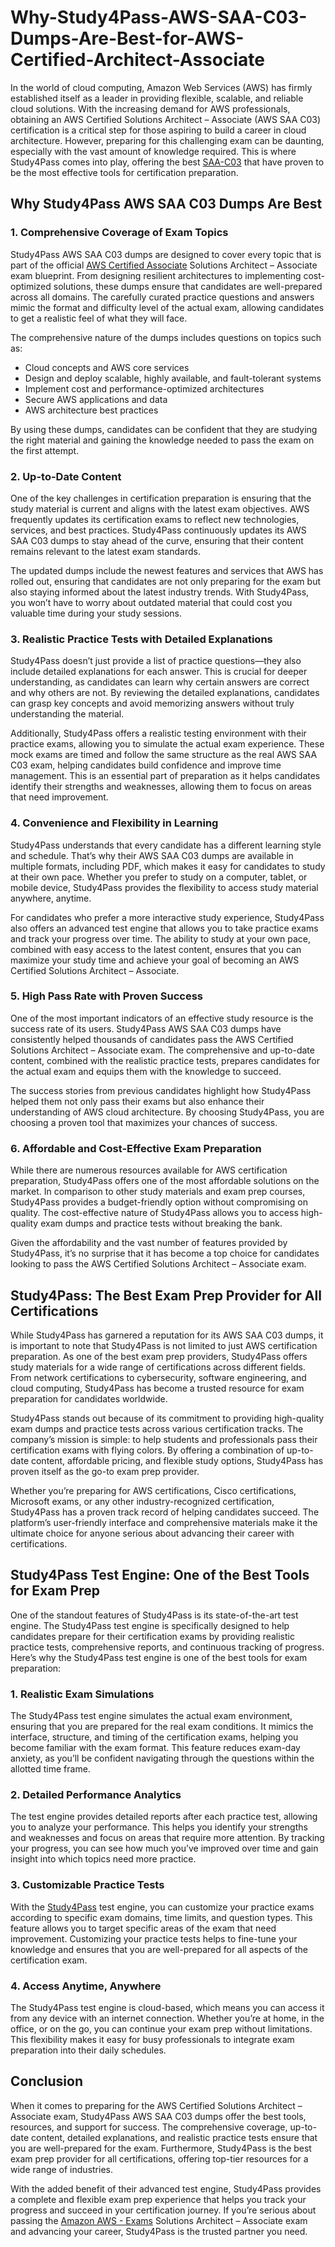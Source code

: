 # Why-Study4Pass-AWS-SAA-C03-Dumps-Are-Best-for-AWS-Certified-Architect-Associate
In the world of cloud computing, Amazon Web Services (AWS) has firmly established itself as a leader in providing flexible, scalable, and reliable cloud solutions. With the increasing demand for AWS professionals, obtaining an AWS Certified Solutions Architect – Associate (AWS SAA C03) certification is a critical step for those aspiring to build a career in cloud architecture. However, preparing for this challenging exam can be daunting, especially with the vast amount of knowledge required. This is where Study4Pass comes into play, offering the best <a href="https://study4pass.com/study-material/amazon/saa-c03">SAA-C03</a> that have proven to be the most effective tools for certification preparation.

## Why Study4Pass AWS SAA C03 Dumps Are Best

### 1. Comprehensive Coverage of Exam Topics

Study4Pass AWS SAA C03 dumps are designed to cover every topic that is part of the official <a href="https://github.com/Examprepsol/AWS-SAA-C03-Study-Guide-Exam-Dumps-Test-Prep-Test-Engine">AWS Certified Associate</a> Solutions Architect – Associate exam blueprint. From designing resilient architectures to implementing cost-optimized solutions, these dumps ensure that candidates are well-prepared across all domains. The carefully curated practice questions and answers mimic the format and difficulty level of the actual exam, allowing candidates to get a realistic feel of what they will face.

The comprehensive nature of the dumps includes questions on topics such as:
- Cloud concepts and AWS core services
- Design and deploy scalable, highly available, and fault-tolerant systems
- Implement cost and performance-optimized architectures
- Secure AWS applications and data
- AWS architecture best practices

By using these dumps, candidates can be confident that they are studying the right material and gaining the knowledge needed to pass the exam on the first attempt.

### 2. Up-to-Date Content

One of the key challenges in certification preparation is ensuring that the study material is current and aligns with the latest exam objectives. AWS frequently updates its certification exams to reflect new technologies, services, and best practices. Study4Pass continuously updates its AWS SAA C03 dumps to stay ahead of the curve, ensuring that their content remains relevant to the latest exam standards.

The updated dumps include the newest features and services that AWS has rolled out, ensuring that candidates are not only preparing for the exam but also staying informed about the latest industry trends. With Study4Pass, you won’t have to worry about outdated material that could cost you valuable time during your study sessions.

### 3. Realistic Practice Tests with Detailed Explanations

Study4Pass doesn’t just provide a list of practice questions—they also include detailed explanations for each answer. This is crucial for deeper understanding, as candidates can learn why certain answers are correct and why others are not. By reviewing the detailed explanations, candidates can grasp key concepts and avoid memorizing answers without truly understanding the material.

Additionally, Study4Pass offers a realistic testing environment with their practice exams, allowing you to simulate the actual exam experience. These mock exams are timed and follow the same structure as the real AWS SAA C03 exam, helping candidates build confidence and improve time management. This is an essential part of preparation as it helps candidates identify their strengths and weaknesses, allowing them to focus on areas that need improvement.

### 4. Convenience and Flexibility in Learning

Study4Pass understands that every candidate has a different learning style and schedule. That’s why their AWS SAA C03 dumps are available in multiple formats, including PDF, which makes it easy for candidates to study at their own pace. Whether you prefer to study on a computer, tablet, or mobile device, Study4Pass provides the flexibility to access study material anywhere, anytime.

For candidates who prefer a more interactive study experience, Study4Pass also offers an advanced test engine that allows you to take practice exams and track your progress over time. The ability to study at your own pace, combined with easy access to the latest content, ensures that you can maximize your study time and achieve your goal of becoming an AWS Certified Solutions Architect – Associate.

### 5. High Pass Rate with Proven Success

One of the most important indicators of an effective study resource is the success rate of its users. Study4Pass AWS SAA C03 dumps have consistently helped thousands of candidates pass the AWS Certified Solutions Architect – Associate exam. The comprehensive and up-to-date content, combined with the realistic practice tests, prepares candidates for the actual exam and equips them with the knowledge to succeed.

The success stories from previous candidates highlight how Study4Pass helped them not only pass their exams but also enhance their understanding of AWS cloud architecture. By choosing Study4Pass, you are choosing a proven tool that maximizes your chances of success.

### 6. Affordable and Cost-Effective Exam Preparation

While there are numerous resources available for AWS certification preparation, Study4Pass offers one of the most affordable solutions on the market. In comparison to other study materials and exam prep courses, Study4Pass provides a budget-friendly option without compromising on quality. The cost-effective nature of Study4Pass allows you to access high-quality exam dumps and practice tests without breaking the bank.

Given the affordability and the vast number of features provided by Study4Pass, it’s no surprise that it has become a top choice for candidates looking to pass the AWS Certified Solutions Architect – Associate exam.

## Study4Pass: The Best Exam Prep Provider for All Certifications

While Study4Pass has garnered a reputation for its AWS SAA C03 dumps, it is important to note that Study4Pass is not limited to just AWS certification preparation. As one of the best exam prep providers, Study4Pass offers study materials for a wide range of certifications across different fields. From network certifications to cybersecurity, software engineering, and cloud computing, Study4Pass has become a trusted resource for exam preparation for candidates worldwide.

Study4Pass stands out because of its commitment to providing high-quality exam dumps and practice tests across various certification tracks. The company’s mission is simple: to help students and professionals pass their certification exams with flying colors. By offering a combination of up-to-date content, affordable pricing, and flexible study options, Study4Pass has proven itself as the go-to exam prep provider.

Whether you’re preparing for AWS certifications, Cisco certifications, Microsoft exams, or any other industry-recognized certification, Study4Pass has a proven track record of helping candidates succeed. The platform’s user-friendly interface and comprehensive materials make it the ultimate choice for anyone serious about advancing their career with certifications.

## Study4Pass Test Engine: One of the Best Tools for Exam Prep

One of the standout features of Study4Pass is its state-of-the-art test engine. The Study4Pass test engine is specifically designed to help candidates prepare for their certification exams by providing realistic practice tests, comprehensive reports, and continuous tracking of progress. Here’s why the Study4Pass test engine is one of the best tools for exam preparation:

### 1. Realistic Exam Simulations

The Study4Pass test engine simulates the actual exam environment, ensuring that you are prepared for the real exam conditions. It mimics the interface, structure, and timing of the certification exams, helping you become familiar with the exam format. This feature reduces exam-day anxiety, as you’ll be confident navigating through the questions within the allotted time frame.

### 2. Detailed Performance Analytics

The test engine provides detailed reports after each practice test, allowing you to analyze your performance. This helps you identify your strengths and weaknesses and focus on areas that require more attention. By tracking your progress, you can see how much you’ve improved over time and gain insight into which topics need more practice.

### 3. Customizable Practice Tests

With the <a href="https://study4pass.com/">Study4Pass</a> test engine, you can customize your practice exams according to specific exam domains, time limits, and question types. This feature allows you to target specific areas of the exam that need improvement. Customizing your practice tests helps to fine-tune your knowledge and ensures that you are well-prepared for all aspects of the certification exam.

### 4. Access Anytime, Anywhere

The Study4Pass test engine is cloud-based, which means you can access it from any device with an internet connection. Whether you’re at home, in the office, or on the go, you can continue your exam prep without limitations. This flexibility makes it easy for busy professionals to integrate exam preparation into their daily schedules.

## Conclusion

When it comes to preparing for the AWS Certified Solutions Architect – Associate exam, Study4Pass AWS SAA C03 dumps offer the best tools, resources, and support for success. The comprehensive coverage, up-to-date content, detailed explanations, and realistic practice tests ensure that you are well-prepared for the exam. Furthermore, Study4Pass is the best exam prep provider for all certifications, offering top-tier resources for a wide range of industries.

With the added benefit of their advanced test engine, Study4Pass provides a complete and flexible exam prep experience that helps you track your progress and succeed in your certification journey. If you’re serious about passing the <a href="https://study4pass.com/study-material-provider/amazon">Amazon AWS - Exams</a> Solutions Architect – Associate exam and advancing your career, Study4Pass is the trusted partner you need.
